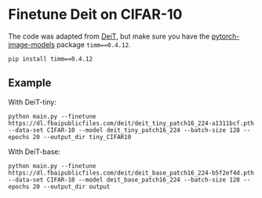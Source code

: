 # Finetune Deit on CIFAR-10

The code was adapted from [DeiT](https://github.com/facebookresearch/deit), but make sure you have the [pytorch-image-models](https://github.com/rwightman/pytorch-image-models) package `timm==0.4.12`.

```
pip install timm==0.4.12
```


## Example

With DeiT-tiny:

```
python main.py --finetune https://dl.fbaipublicfiles.com/deit/deit_tiny_patch16_224-a1311bcf.pth --data-set CIFAR-10 --model deit_tiny_patch16_224 --batch-size 128 --epochs 20 --output_dir tiny_CIFAR10
```

With DeiT-base:

```
python main.py --finetune https://dl.fbaipublicfiles.com/deit/deit_base_patch16_224-b5f2ef4d.pth --data-set CIFAR-10 --model deit_base_patch16_224 --batch-size 128 --epochs 20 --output_dir output
```




